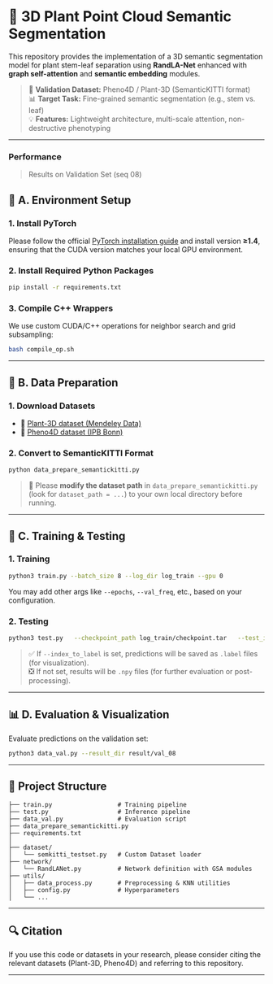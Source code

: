# 🌿 3D Plant Point Cloud Semantic Segmentation

This repository provides the implementation of a 3D semantic segmentation model for plant stem-leaf separation using **RandLA-Net** enhanced with **graph self-attention** and **semantic embedding** modules.

> 📌 **Validation Dataset:** Pheno4D / Plant-3D (SemanticKITTI format)  
> 📊 **Target Task:** Fine-grained semantic segmentation (e.g., stem vs. leaf)  
> 💡 **Features:** Lightweight architecture, multi-scale attention, non-destructive phenotyping

---


### Performance

> Results on Validation Set (seq 08)


## 🧱 A. Environment Setup

### 1. Install PyTorch

Please follow the official [PyTorch installation guide](https://pytorch.org/get-started/locally/) and install version **≥1.4**, ensuring that the CUDA version matches your local GPU environment.

### 2. Install Required Python Packages

```bash
pip install -r requirements.txt
```

### 3. Compile C++ Wrappers

We use custom CUDA/C++ operations for neighbor search and grid subsampling:

```bash
bash compile_op.sh
```

---


## 📁 B. Data Preparation

### 1. Download Datasets

- 🌱 [Plant-3D dataset (Mendeley Data)](https://data.mendeley.com/datasets/9k7zctdyhs/1)
- 🌿 [Pheno4D dataset (IPB Bonn)](https://www.ipb.uni-bonn.de/data/pheno4d/)

### 2. Convert to SemanticKITTI Format

```bash
python data_prepare_semantickitti.py
```

> 🔧 Please **modify the dataset path** in `data_prepare_semantickitti.py` (look for `dataset_path = ...`) to your own local directory before running.

---


## 🧪 C. Training & Testing

### 1. Training

```bash
python3 train.py --batch_size 8 --log_dir log_train --gpu 0
```

You may add other args like `--epochs`, `--val_freq`, etc., based on your configuration.

### 2. Testing

```bash
python3 test.py   --checkpoint_path log_train/checkpoint.tar   --test_id 08   --index_to_label   --result_dir result/val_08
```

> ✅ If `--index_to_label` is set, predictions will be saved as `.label` files (for visualization).  
> ❎ If not set, results will be `.npy` files (for further evaluation or post-processing).

---

## 📊 D. Evaluation & Visualization

Evaluate predictions on the validation set:

```bash
python3 data_val.py --result_dir result/val_08
```


---

## 📁 Project Structure

```text
├── train.py                  # Training pipeline
├── test.py                   # Inference pipeline
├── data_val.py               # Evaluation script
├── data_prepare_semantickitti.py
├── requirements.txt
│
├── dataset/
│   └── semkitti_testset.py   # Custom Dataset loader
├── network/
│   └── RandLANet.py          # Network definition with GSA modules
├── utils/
│   ├── data_process.py       # Preprocessing & KNN utilities
│   ├── config.py             # Hyperparameters
│   └── ...
```

---

## 🔍 Citation

If you use this code or datasets in your research, please consider citing the relevant datasets (Plant-3D, Pheno4D) and referring to this repository.

---


